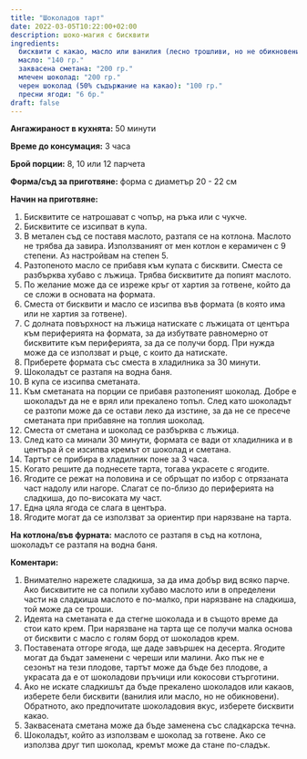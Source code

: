 ```yaml
---
title: "Шоколадов тарт"
date: 2022-03-05T10:22:00+02:00
description: шоко-магия с бисквити
ingredients:
  бисквити с какао, масло или ванилия (лесно трошливи, но не обикновени бисквити): "300 гр."
  масло: "140 гр."
  заквасена сметана: "200 гр."
  млечен шоколад: "200 гр."
  черен шоколад (50% съдържание на какао): "100 гр."
  пресни ягоди: "6 бр."
draft: false
---
```


**Ангажираност в кухнята:** 50 минути

**Време до консумация:** 3 часа

**Брой порции:** 8, 10 или 12 парчета

**Форма/съд за приготвяне:** форма с диаметър 20 - 22 см

**Начин на приготвяне:**

1. Бисквитите се натрошават с чопър, на ръка или с чукче.
2. Бисквитите се изсипват в купа.
3. В метален съд се поставя маслото, разтапя се на котлона. Маслото не трябва да завира. Използваният от мен котлон е керамичен с 9 степени. Аз настройвам на степен 5.
4. Разтопеното масло се прибавя към купата с бисквити. Сместа се разбърква хубаво с лъжица. Трябва бисквитите да попият маслото.
5. По желание може да се изреже кръг от хартия за готвене, който да се сложи в основата на формата.
6. Сместа от бисквити и масло се изсипва във формата (в която има или не хартия за готвене). 
7. С долната повърхност на лъжица натискате с лъжицата от центъра към периферията на формата, за да избутвате равномерно от бисквитите към периферията, за да се получи борд. При нужда може да се използват и ръце, с които да натискате.
8. Приберете формата със сместа в хладилника за 30 минути.
9. Шоколадът се разтапя на водна баня. 
10. В купа се изсипва сметаната.
11. Към сметаната на порции се прибавя разтопеният шоколад. Добре е шоколадът да не е врял или прекалено топъл. След като шоколадът се разтопи може да се остави леко да изстине, за да не се пресече сметаната при прибавяне на топлия шоколад.
12. Сместа от сметана и шоколад се разбърква с лъжица. 
13. След като са минали 30 минути, формата се вади от хладилника и в центъра й се изсипва кремът от шоколад и сметана.
14. Тартът се прибира в хладилник поне за 3 часа.
15. Когато решите да поднесете тарта, тогава украсете с ягодите. 
16. Ягодите се режат на половина и се обръщат по избор с отрязаната част надолу или нагоре. Слагат се по-близо до периферията на сладкиша, до по-високата му част.
17. Една цяла ягода се слага в центъра.
18. Ягодите могат да се използват за ориентир при нарязване на тарта.

**На котлона/във фурната:** маслото се разтапя в съд на котлона, шоколадът се разтапя на водна баня. 

**Коментари:** 
1. Внимателно нарежете сладкиша, за да има добър вид всяко парче. Ако бисквитите не са попили хубаво маслото или в определени части на сладкиша маслото е по-малко, при нарязване на сладкиша, той може да се троши.
2. Идеята на сметаната е да стегне шоколада и в същото време да стои като крем. При нарязване на тарта ще се получи малка основа от бисквити с масло с голям борд от шоколадов крем.
3. Поставената отгоре ягода, ще даде завършек на десерта. Ягодите могат да бъдат заменени с череши или малини. Ако пък не е сезонът на тези плодове, тартът може да бъде без плодове, а украсата да е от шоколадови пръчици или кокосови стърготини.
4. Ако не искате сладкишът да бъде прекалено шоколадов или какаов, изберете бели бисквити (ванилия или масло, но не обикновени). Обратното, ако предпочитате шоколадовия вкус, изберете бисквити какао.
5. Заквасената сметана може да бъде заменена със сладкарска течна.
6. Шоколадът, който аз използвам е шоколад за готвене. Ако се използва друг тип шоколад, кремът може да стане по-сладък.
